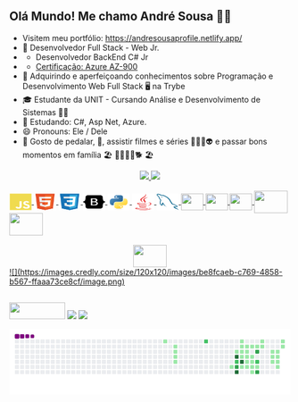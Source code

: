 ## Olá Mundo! Me chamo André Sousa 🙋‍♂️

- Visitem meu portfólio: https://andresousaprofile.netlify.app/
- 🔭 Desenvolvedor Full Stack - Web Jr.
- -  Desenvolvedor BackEnd C# Jr
- - [Certificação: Azure AZ-900](https://www.credly.com/badges/67bd222c-bc1d-4dbf-8997-84df7a04e41f/public_url)
- 🌱 Adquirindo e aperfeiçoando conhecimentos sobre Programação e Desenvolvimento Web Full Stack 🖥️ na Trybe
- 🎓 Estudante da UNIT - Cursando Análise e Desenvolvimento de Sistemas 👨‍🎓
- 🤔 Estudando: C#, Asp Net, Azure.
- 😄 Pronouns: Ele / Dele
- 🚵 Gosto de pedalar, 🚴, assistir filmes e séries 🧙‍♂🧛👽 e passar bons momentos em família 🏖 👨‍👩‍👧‍👧🐕 🏖️

<div align="center">
  <a href="https://github.com/dedojs">
  <img height="150em" src="https://github-readme-stats.vercel.app/api?username=dedojs&show_icons=true&theme=dark&include_all_commits=true&count_private=true"/>
  <img height="150em" src="https://github-readme-stats.vercel.app/api/top-langs/?username=dedojs&layout=compact&langs_count=7&theme=dark"/>
</div>
  
<div style="display: inline_block"><br>
  <img align="center" height="30" width="40" src="https://raw.githubusercontent.com/devicons/devicon/master/icons/javascript/javascript-plain.svg">
  <img align="center" height="30" width="40" src="https://raw.githubusercontent.com/devicons/devicon/master/icons/html5/html5-original.svg">
  <img align="center" height="30" width="40" src="https://raw.githubusercontent.com/devicons/devicon/master/icons/css3/css3-original.svg">
  <img align="center" height="30" width="40" src="https://github.com/devicons/devicon/blob/master/icons/bootstrap/bootstrap-plain.svg">
  <img align="center" height="30" width="40" src="https://raw.githubusercontent.com/devicons/devicon/master/icons/python/python-original.svg">
  <img align="center" height="30" width="40" src="https://raw.githubusercontent.com/devicons/devicon/master/icons/java/java-plain.svg">
  <img align="center" height="30" width="40" src="https://github.com/devicons/devicon/blob/master/icons/mysql/mysql-plain.svg">
  <img align="center" height="30" width="40" src="https://upload.wikimedia.org/wikipedia/commons/b/bd/Logo_C_sharp.svg">
  <img align="center" height="30" width="40" src="https://upload.wikimedia.org/wikipedia/commons/a/a7/React-icon.svg">
  <img align="center" height="30" width="40" src="https://upload.wikimedia.org/wikipedia/commons/0/0a/MySQL_textlogo.svg">
  <img align="center" height="40" width="60" src="https://upload.wikimedia.org/wikipedia/commons/9/93/MongoDB_Logo.svg">
  <img align="center" height="40" width="60" src="https://upload.wikimedia.org/wikipedia/commons/a/a8/Microsoft_Azure_Logo.svg">
</div>

<div style="display: inline_block" align="center" height="120" width="120"><br>
  <img align="center" height="40" width="60" src="https://images.credly.com/size/120x120/images/be8fcaeb-c769-4858-b567-ffaaa73ce8cf/image.png">
</div>
  ![](https://images.credly.com/size/120x120/images/be8fcaeb-c769-4858-b567-ffaaa73ce8cf/image.png)
       
  ##
 
<div> 
  <a href="https://andresousaprofile.netlify.app/"  target="_blank"><img src="https://media.istockphoto.com/id/1307651181/pt/vetorial/the-word-portfolio-on-colorful-background.jpg?s=170667a&w=0&k=20&c=EeWkGkuUOPXWWZ6ZCKvqU-yky8iUKfyUwCY4x9sX1ls="height="30" width="100"></a>
  <a href = "mailto:xandresousax@gmail.com"  target="_blank"><img src="https://img.shields.io/badge/Gmail-D14836?style=for-the-badge&logo=gmail&logoColor=white"></a>
  <a href="https://www.linkedin.com/in/andre-luis-sousa" target="_blank"><img src="https://img.shields.io/badge/-LinkedIn-%230077B5?style=for-the-badge&logo=linkedin&logoColor=white" target="_blank"></a>
  
  ![snake gif](https://github.com/dedojs/dedojs/blob/output/github-contribution-grid-snake.gif)
</div>

